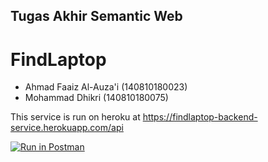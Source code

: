 ## Tugas Akhir Semantic Web
# FindLaptop
- Ahmad Faaiz Al-Auza'i (140810180023)
- Mohammad Dhikri (140810180075)

This service is run on heroku at https://findlaptop-backend-service.herokuapp.com/api

[![Run in Postman](https://run.pstmn.io/button.svg)](https://app.getpostman.com/run-collection/8566294-3fb44172-464d-463b-bb20-b212a99e259c?action=collection%2Ffork&collection-url=entityId%3D8566294-3fb44172-464d-463b-bb20-b212a99e259c%26entityType%3Dcollection%26workspaceId%3Da4cb7858-27ea-4b92-95c7-146ae28d3a25)